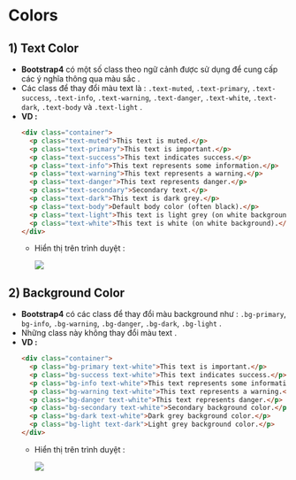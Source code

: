 # Colors
## **1) Text Color**
- **Bootstrap4** có một số class theo ngữ cảnh được sử dụng để cung cấp các ý nghĩa thông qua màu sắc .
- Các class để thay đổi màu text là : `.text-muted`, `.text-primary`, `.text-success`, `.text-info`, `.text-warning`, `.text-danger`, `.text-white`, `.text-dark`, `.text-body` và `.text-light` .
- **VD :**
    ```html
    <div class="container">
      <p class="text-muted">This text is muted.</p>
      <p class="text-primary">This text is important.</p>
      <p class="text-success">This text indicates success.</p>
      <p class="text-info">This text represents some information.</p>
      <p class="text-warning">This text represents a warning.</p>
      <p class="text-danger">This text represents danger.</p>
      <p class="text-secondary">Secondary text.</p>
      <p class="text-dark">This text is dark grey.</p>
      <p class="text-body">Default body color (often black).</p>
      <p class="text-light">This text is light grey (on white background).</p>
      <p class="text-white">This text is white (on white background).</p>
    </div>
    ```
    - Hiển thị trên trình duyệt :

        <img src=https://i.imgur.com/tm8NLmS.png>

## **2) Background Color**
- **Bootstrap4** có các class để thay đổi màu background như : `.bg-primary`, `bg-info`, `.bg-warning`, `.bg-danger`, `.bg-dark`, `.bg-light` .
- Những class này không thay đổi màu text .
- **VD :**
    ```html
    <div class="container">
      <p class="bg-primary text-white">This text is important.</p>
      <p class="bg-success text-white">This text indicates success.</p>
      <p class="bg-info text-white">This text represents some information.</p>
      <p class="bg-warning text-white">This text represents a warning.</p>
      <p class="bg-danger text-white">This text represents danger.</p>
      <p class="bg-secondary text-white">Secondary background color.</p>
      <p class="bg-dark text-white">Dark grey background color.</p>
      <p class="bg-light text-dark">Light grey background color.</p>
    </div>
    ```
    - Hiển thị trên trình duyệt :

        <img src=https://i.imgur.com/fbyRkj2.png>